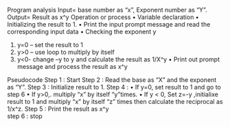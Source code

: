 Program analysis
Input= base number as “x”, Exponent number as “Y”.
Output= Result as x^y
Operation or process
•	Variable declaration
•	Initializing the result to 1.
•	Print the input prompt message and read the corresponding input data
•	Checking the exponent y 
1.	y=0 – set the result to 1
2.	y>0 – use loop to multiply by itself
3.	y<0- change –y to y and calculate the result as 1/X^y
•	Print out prompt message and process the result as x^y

Pseudocode
Step 1 : Start
Step 2 : Read the base as “X” and the exponent as “Y”.
Step 3 : Initialize result to 1.
Step 4 : 
•	If y=0, set result to 1 and go to step 6
•	If y>0,. multiply “x” by itself “y”times.
•	If y < 0, Set z=-y ,initialixe result to 1 and multiply “x” by itself “z” times then calculate the reciprocal as 1/x^z.
Step 5 : Print the result as  x^y  
step 6 : stop

